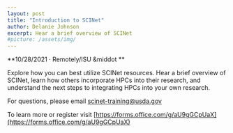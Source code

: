 ```yaml
---
layout: post
title: "Introduction to SCINet"
author: Delanie Johnson
excerpt: Hear a brief overview of SCINet
#picture: /assets/img/
---
```


**10/28/2021 &middot;   Remotely/ISU  &middot **   

Explore how you can best utilize SCINet resources. Hear a brief overview of SCINet, learn how others incorporate HPCs into their research, and understand the next steps to integrating HPCs into your own research. 

For questions, please email scinet-training@usda.gov

To learn more or register visit [https://forms.office.com/g/aU9gGCpUaX](https://forms.office.com/g/aU9gGCpUaX)